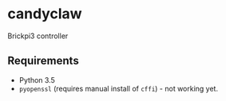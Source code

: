 # candyclaw
Brickpi3 controller


## Requirements
* Python 3.5
* `pyopenssl` (requires manual install of `cffi`) - not working yet.